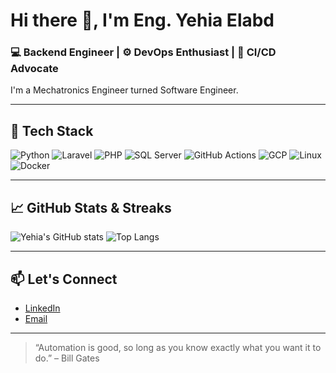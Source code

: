 # Hi there 👋, I'm Eng. Yehia Elabd

### 💻 Backend Engineer | ⚙️ DevOps Enthusiast | 🚀 CI/CD Advocate

I'm a Mechatronics Engineer turned Software Engineer.

---

## 🧰 Tech Stack

![Python](https://img.shields.io/badge/-Python-3776AB?style=flat-square&logo=python&logoColor=white)
![Laravel](https://img.shields.io/badge/-Laravel-F55247?style=flat-square&logo=laravel&logoColor=white)
![PHP](https://img.shields.io/badge/-PHP-777BB4?style=flat-square&logo=php&logoColor=white)
![SQL Server](https://img.shields.io/badge/-SQL%20Server-CC2927?style=flat-square&logo=microsoft-sql-server&logoColor=white)
![GitHub Actions](https://img.shields.io/badge/-GitHub%20Actions-2088FF?style=flat-square&logo=githubactions&logoColor=white)
![GCP](https://img.shields.io/badge/-Google%20Cloud-4285F4?style=flat-square&logo=googlecloud&logoColor=white)
![Linux](https://img.shields.io/badge/-Linux-FCC624?style=flat-square&logo=linux&logoColor=black)
![Docker](https://img.shields.io/badge/-Docker-2496ED?style=flat-square&logo=docker&logoColor=white)

---

## 📈 GitHub Stats & Streaks

![Yehia's GitHub stats](https://github-readme-stats.vercel.app/api?username=YehyaElabd&show_icons=true&theme=tokyonight)
![Top Langs](https://github-readme-stats.vercel.app/api/top-langs/?username=YehyaElabd&layout=compact&theme=tokyonight)

---

## 📫 Let's Connect

- [LinkedIn](https://www.linkedin.com/in/yehiya-elabd/)
- [Email](mailto:yehiyamostafa121@gmail.com)

---

> “Automation is good, so long as you know exactly what you want it to do.” – Bill Gates
